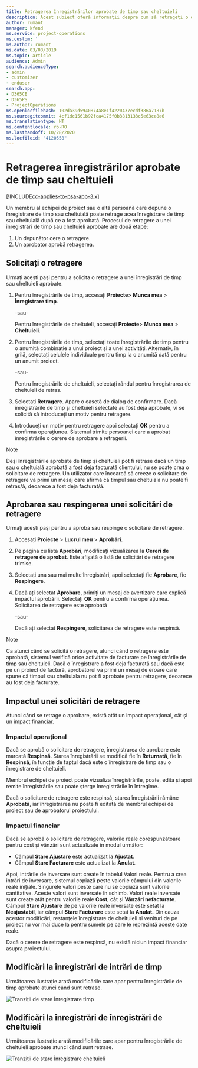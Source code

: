 ```yaml
---
title: Retragerea înregistrărilor aprobate de timp sau cheltuieli
description: Acest subiect oferă informații despre cum să retrageți o operațiune de timp sau cheltuieli aprobată anterior.
author: rumant
manager: kfend
ms.service: project-operations
ms.custom: ''
ms.author: rumant
ms.date: 03/08/2019
ms.topic: article
audience: Admin
search.audienceType:
- admin
- customizer
- enduser
search.app:
- D365CE
- D365PS
- ProjectOperations
ms.openlocfilehash: 102da39d5940874a8e1f4220437ecdf386a7187b
ms.sourcegitcommit: 4cf1dc1561b92fca4175f0b3813133c5e63ce8e6
ms.translationtype: HT
ms.contentlocale: ro-RO
ms.lasthandoff: 10/28/2020
ms.locfileid: "4120558"
---
```

# <a name="recall-approved-time-or-expense-entries"></a>Retragerea înregistrărilor aprobate de timp sau cheltuieli

[!INCLUDE[cc-applies-to-psa-app-3.x](../includes/cc-applies-to-psa-app-3x.md)]

Un membru al echipei de proiect sau o altă persoană care depune o înregistrare de timp sau cheltuială poate retrage acea înregistrare de timp sau cheltuială după ce a fost aprobată. Procesul de retragere a unei înregistrări de timp sau cheltuieli aprobate are două etape:

1. Un depunător cere o retragere.
2. Un aprobator aprobă retragerea.

## <a name="request-a-recall"></a>Solicitați o retragere

Urmați acești pași pentru a solicita o retragere a unei înregistrări de timp sau cheltuieli aprobate.

1. Pentru înregistrările de timp, accesați **Proiecte**\> **Munca mea** \> **Înregistrare timp**.

    -sau-

    Pentru înregistrările de cheltuieli, accesați **Proiecte**\> **Munca mea** \> **Cheltuieli**.

2. Pentru înregistrările de timp, selectați toate înregistrările de timp pentru o anumită combinație a unui proiect și a unei activități. Alternativ, în grilă, selectați celulele individuale pentru timp la o anumită dată pentru un anumit proiect.

    -sau-

    Pentru înregistrările de cheltuieli, selectați rândul pentru înregistrarea de cheltuieli de retras.

3. Selectați **Retragere**. Apare o casetă de dialog de confirmare. Dacă înregistrările de timp și cheltuieli selectate au fost deja aprobate, vi se solicită să introduceți un motiv pentru retragere.
4. Introduceți un motiv pentru retragere apoi selectați **OK** pentru a confirma operațiunea. Sistemul trimite persoanei care a aprobat înregistrările o cerere de aprobare a retragerii.

> [!NOTE]
> Deși înregistrările aprobate de timp și cheltuieli pot fi retrase dacă un timp sau o cheltuială aprobată a fost deja facturată clientului, nu se poate crea o solicitare de retragere. Un utilizator care încearcă să creeze o solicitare de retragere va primi un mesaj care afirmă că timpul sau cheltuiala nu poate fi retras/ă, deoarece a fost deja facturat/ă.

## <a name="approve-or-reject-a-recall-request"></a>Aprobarea sau respingerea unei solicitări de retragere

Urmați acești pași pentru a aproba sau respinge o solicitare de retragere.

1. Accesați **Proiecte** \> **Lucrul meu** \> **Aprobări**.
2. Pe pagina cu lista **Aprobări**, modificați vizualizarea la **Cereri de retragere de aprobat**. Este afișată o listă de solicitări de retragere trimise.
3. Selectați una sau mai multe înregistrări, apoi selectați fie **Aprobare**, fie **Respingere**.
4. Dacă ați selectat **Aprobare**, primiți un mesaj de avertizare care explică impactul aprobării. Selectați **OK** pentru a confirma operațiunea. Solicitarea de retragere este aprobată

    -sau-

    Dacă ați selectat **Respingere**, solicitarea de retragere este respinsă.

> [!NOTE]
> Ca atunci când se solicită o retragere, atunci când o retragere este aprobată, sistemul verifică orice activitate de facturare pe înregistrările de timp sau cheltuieli. Dacă o înregistrare a fost deja facturată sau dacă este pe un proiect de factură, aprobatorul va primi un mesaj de eroare care spune că timpul sau cheltuiala nu pot fi aprobate pentru retragere, deoarece au fost deja facturate.

## <a name="impact-of-a-recall-request"></a>Impactul unei solicitări de retragere

Atunci când se retrage o aprobare, există atât un impact operațional, cât și un impact financiar.

### <a name="operational-impact"></a>Impactul operațional

Dacă se aprobă o solicitare de retragere, înregistrarea de aprobare este marcată **Respinsă**. Starea înregistrării se modifică fie în **Returnată**, fie în **Respinsă**, în funcție de faptul dacă este o înregistrare de timp sau o înregistrare de cheltuieli.

Membrul echipei de proiect poate vizualiza înregistrările, poate, edita și apoi remite înregistrările sau poate șterge înregistrările în întregime.

Dacă o solicitare de retragere este respinsă, starea înregistrării rămâne **Aprobată**, iar înregistrarea nu poate fi editată de membrul echipei de proiect sau de aprobatorul proiectului.

### <a name="financial-impact"></a>Impactul financiar

Dacă se aprobă o solicitare de retragere, valorile reale corespunzătoare pentru cost și vânzări sunt actualizate în modul următor:

- Câmpul **Stare Ajustare** este actualizat la **Ajustat**.
- Câmpul **Stare Facturare** este actualizat la **Anulat**.

Apoi, intrările de inversare sunt create în tabelul Valori reale. Pentru a crea intrări de inversare, sistemul copiază peste valorile câmpului din valorile reale inițiale. Singurele valori peste care nu se copiază sunt valorile cantitative. Aceste valori sunt inversate în schimb. Valori reale inversate sunt create atât pentru valorile reale **Cost**, cât și **Vânzări nefacturate**. Câmpul **Stare Ajustare** de pe valorile reale inversate este setat la **Neajustabil**, iar câmpul **Stare Facturare** este setat la **Anulat.** Din cauza acestor modificări, restanțele înregistrare de cheltuieli și venituri de pe proiect nu vor mai duce la pentru sumele pe care le reprezintă aceste date reale.

Dacă o cerere de retragere este respinsă, nu există niciun impact financiar asupra proiectului.

## <a name="changes-to-time-entry-records"></a>Modificări la înregistrări de intrări de timp

Următoarea ilustrație arată modificările care apar pentru înregistrările de timp aprobate atunci când sunt retrase.

![Tranziții de stare Înregistrare timp](media/TimeEntryStateTransitions.png)

## <a name="changes-to-expense-entry-records"></a>Modificări la înregistrări de înregistrări de cheltuieli

Următoarea ilustrație arată modificările care apar pentru înregistrările de cheltuieli aprobate atunci când sunt retrase.

![Tranziții de stare Înregistrare cheltuieli](media/ExpenseEntryStateTransitions.png)
